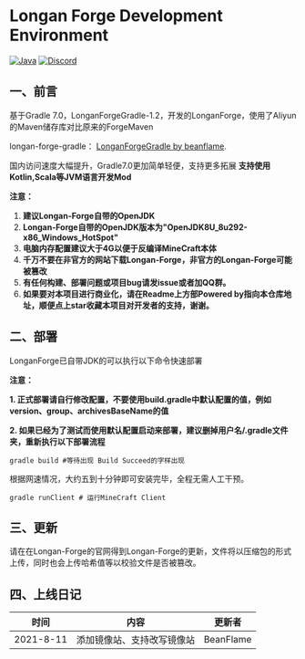 # Longan Forge Development Environment
[![Java](https://img.shields.io/badge/Java-1.8-informational)](http://openjdk.java.net/)
[![Discord](https://img.shields.io/discord/796913369177260052)](https://discord.gg/FmVPsapuEk)
## 一、前言

基于Gradle 7.0，LonganForgeGradle-1.2，开发的LonganForge，使用了Aliyun的Maven储存库对比原来的ForgeMaven

longan-forge-gradle： [LonganForgeGradle by beanflame](https://github.com/longan-studio/longan-forge-gradle).

国内访问速度大幅提升，Gradle7.0更加简单轻便，支持更多拓展
**支持使用Kotlin,Scala等JVM语言开发Mod**

**注意：**

1. **建议Longan-Forge自带的OpenJDK**
2. **Longan-Forge自带的OpenJDK版本为"OpenJDK8U_8u292-x86_Windows_HotSpot"**
3. **电脑内存配置建议大于4G以便于反编译MineCraft本体**
4. **千万不要在非官方的网站下载Longan-Forge，非官方的Longan-Forge可能被篡改**
5. **有任何构建、部署问题或项目bug请发issue或者加QQ群。**
6. **如果要对本项目进行商业化，请在Readme上方部Powered by指向本仓库地址，顺便点上star收藏本项目对开发者的支持，谢谢。**

## 二、部署

LonganForge已自带JDK的可以执行以下命令快速部署

**注意：**

**1. 正式部署请自行修改配置，不要使用build.gradle中默认配置的值，例如version、group、archivesBaseName的值**

**2. 如果已经为了测试而使用默认配置启动来部署，建议删掉用户名/.gradle文件夹，重新执行以下部署流程**

```shell
gradle build #等待出现 Build Succeed的字样出现
```

根据网速情况，大约五到十分钟即可安装完毕，全程无需人工干预。

```shell
gradle runClient # 运行MineCraft Client
```

## 三、更新

请在在Longan-Forge的官网得到Longan-Forge的更新，文件将以压缩包的形式上传，同时也会上传哈希值等以校验文件是否被篡改。

## 四、上线日记

| 时间       | 内容                                                         | 更新者   |
| ---------- |------------------------------------------------------------ | -------- |
| 2021-8-11 | 添加镜像站、支持改写镜像站                                                    | BeanFlame |
